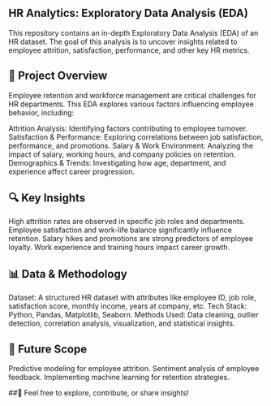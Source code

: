 ## HR Analytics: Exploratory Data Analysis (EDA)
This repository contains an in-depth Exploratory Data Analysis (EDA) of an HR dataset. The goal of this analysis is to uncover insights related to employee attrition, satisfaction, performance, and other key HR metrics.

## 📌 Project Overview
Employee retention and workforce management are critical challenges for HR departments. This EDA explores various factors influencing employee behavior, including:

Attrition Analysis: Identifying factors contributing to employee turnover.
Satisfaction & Performance: Exploring correlations between job satisfaction, performance, and promotions.
Salary & Work Environment: Analyzing the impact of salary, working hours, and company policies on retention.
Demographics & Trends: Investigating how age, department, and experience affect career progression.

## 🔍 Key Insights
High attrition rates are observed in specific job roles and departments.
Employee satisfaction and work-life balance significantly influence retention.
Salary hikes and promotions are strong predictors of employee loyalty.
Work experience and training hours impact career growth.

## 📊 Data & Methodology
Dataset: A structured HR dataset with attributes like employee ID, job role, satisfaction score, monthly income, years at company, etc.
Tech Stack: Python, Pandas, Matplotlib, Seaborn.
Methods Used: Data cleaning, outlier detection, correlation analysis, visualization, and statistical insights.


## 🚀 Future Scope
Predictive modeling for employee attrition.
Sentiment analysis of employee feedback.
Implementing machine learning for retention strategies.


##🔗 Feel free to explore, contribute, or share insights!
